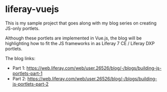 # liferay-vuejs

This is my sample project that goes along with my blog series on creating
JS-only portlets.

Although these portlets are implemented in Vue.js, the blog will be highlighting
how to fit the JS frameworks in as Liferay 7 CE / Liferay DXP portlets.

The blog links:

* Part 1: https://web.liferay.com/web/user.26526/blog/-/blogs/building-js-portlets-part-1
* Part 2: https://web.liferay.com/web/user.26526/blog/-/blogs/building-js-portlets-part-2

